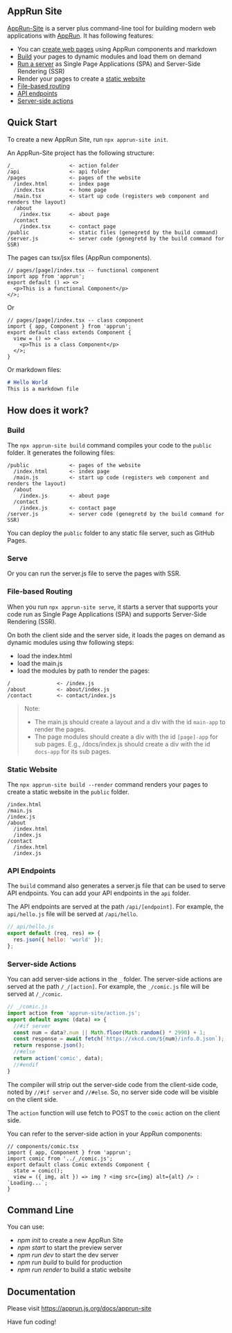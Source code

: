 ## AppRun Site

[AppRun-Site](https://github.com/yysun/apprun-site) is a server plus command-line tool for building modern web applications with [AppRun](https://github.com/yysun/apprun).  It has following features:

* You can [create web pages](###quick-start) using AppRun components and markdown
* [Build](###build) your pages to dynamic modules and load them on demand
* [Run a server](###serve) as Single Page Applications (SPA) and Server-Side Rendering (SSR)
* Render your pages to create a [static website](###static-website)
* [File-based routing](##file-based-routing)
* [API endpoints](##api-endpoints)
* [Server-side actions](##server-side-actions)


## Quick Start

To create a new AppRun Site, run `npx apprun-site init`.

An AppRun-Site project has the following structure:

```
/_                  <- action folder
/api                <- api folder
/pages              <- pages of the website
  /index.html       <- index page
  /index.tsx        <- home page
  /main.tsx         <- start up code (registers web component and renders the layout)
  /about
    /index.tsx      <- about page
  /contact
    /index.tsx      <- contact page
/public             <- static files (genegretd by the build command)
/server.js          <- server code (genegretd by the build command for SSR)
```

The pages can tsx/jsx files (AppRun components).

```tsx
// pages/[page]/index.tsx -- functional component
import app from 'apprun';
export default () => <>
  <p>This is a functional Component</p>
</>;
```

Or

```tsx
// pages/[page]/index.tsx -- class component
import { app, Component } from 'apprun';
export default class extends Component {
  view = () => <>
    <p>This is a class Component</p>
  </>;
}
```

Or markdown files:

```md
# Hello World
This is a markdown file
```

## How does it work?

### Build

The `npx apprun-site build` command compiles your code to the `public` folder. It generates the following files:

```
/public             <- pages of the website
  /index.html       <- index page
  /main.js          <- start up code (registers web component and renders the layout)
  /about
    /index.js       <- about page
  /contact
    /index.js       <- contact page
/server.js          <- server code (genegretd by the build command for SSR)
```

You can deploy the `public` folder to any static file server, such as GitHub Pages.

### Serve

Or you can run the server.js file to serve the pages with SSR.

### File-based  Routing

When you run `npx apprun-site serve`, it starts a server that supports your code run as Single Page Applications (SPA) and supports Server-Side Rendering (SSR).

On both the client side and the server side, it loads the pages on demand as dynamic modules using thw following steps:

* load the index.html
* load the main.js
* load the modules by path to render the pages:

```
/               <- /index.js
/about          <- about/index.js
/contact        <- contact/index.js
```

> Note:
> * The main.js should create a layout and a div with the id `main-app` to render the pages.
> * The page modules should create a div with the id `[page]-app` for sub pages. E.g., /docs/index.js should create a div with the id `docs-app` for its sub pages.

### Static Website

The `npx apprun-site build --render` command renders your pages to create a static website in the `public` folder.

```
/index.html
/main.js
/index.js
/about
  /index.html
  /index.js
/contact
  /index.html
  /index.js
```

### API Endpoints

The `build` command also generates a server.js file that can be used to serve API endpoints. You can add your API endpoints in the `api` folder.

The API endpoints are served at the path `/api/[endpoint]`. For example, the `api/hello.js` file will be served at `/api/hello`.

```js
// api/hello.js
export default (req, res) => {
  res.json({ hello: 'world' });
};
```

### Server-side Actions

You can add server-side actions in the `_` folder. The server-side actions are served at the path `/_/[action]`. For example, the `_/comic.js` file will be served at `/_/comic`.

```js
// _/comic.js
import action from 'apprun-site/action.js';
export default async (data) => {
  //#if server
  const num = data?.num || Math.floor(Math.random() * 2990) + 1;
  const response = await fetch(`https://xkcd.com/${num}/info.0.json`);
  return response.json();
  //#else
  return action('comic', data);
  //#endif
}
```

The compiler will strip out the server-side code from the client-side code, noted by `//#if server` and `//#else`. So, no server side code will be visible on the client side.

The `action` function will use fetch to POST to the `comic` action on the client side.

You can refer to the server-side action in your AppRun components:

```tsx
// components/comic.tsx
import { app, Component } from 'apprun';
import comic from '../_/comic.js';
export default class Comic extends Component {
  state = comic();
  view = ({ img, alt }) => img ? <img src={img} alt={alt} /> : `Loading...`;
}
```


## Command Line

You can use:

* _npm init_ to create a new AppRun Site
* _npm start_ to start the preview server
* _npm run dev_ to start the dev server
* _npm run build_ to build for production
* _npm run render_ to build a static website


## Documentation

Please visit https://apprun.js.org/docs/apprun-site



Have fun coding!
